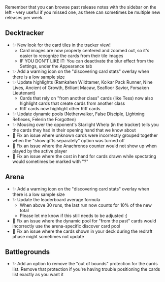 Remember that you can browse past release notes with the sidebar on the left - very useful if you missed one, as there can sometimes be multiple new releases per week.

## Decktracker

-   ✨ New look for the card tiles in the tracker view!
    -   Card images are now properly centered and zoomed out, so it's easier to recognize the cards from their tile images
    -   IF YOU DON'T LIKE IT: You can deactivate the blur effect from the Settings, under the Appearance tab
-   ✨ Add a warning icon on the "discovering card stats" overlay when there is a low sample size
-   ✨ Update highlights (Ramkahen Wildtamer, Kolkar Pack Runner, Nine Lives, Ancient of Growth, Briliant Macaw, Seafloor Savior, Forsaken Lieutenant)
    -   Cards that rely on "from another class" cards (like Tess) now also highlight cards that create cards from another class
    -   Riff cards now highlight other Riff cards
-   ✨ Update dynamic pools (Netherwalker, False Disciple, Lightning Reflexes, Felerin the Forgotten)
-   ✨ Mousing over the opponent's Starlight Whelp (in the tracker) tells you the cards they had in their opening hand that we know about
-   🐞 Fix an issue where unknown cards were incorrectly grouped together when the "show gifts separately" option was turned off
-   🐞 Fix an issue where the Anachronos counter would not show up when played by the active player
-   🐞 Fix an issue where the cost in hand for cards drawn while spectating would sometimes be marked with "?"

## Arena

-   ✨ Add a warning icon on the "discovering card stats" overlay when there is a low sample size
-   ✨ Update the leaderboard average formula
    -   When above 30 runs, the last run now counts for 10% of the new total
    -   Please let me know if this still needs to be adjusted :)
-   🐞 Fix an issue where the dynamic pool for "from the past" cards would incorrectly use the arena-specific discover card pool
-   🐞 Fix an issue where the cards shown in your deck during the redraft phase might sometimes not update

## Battlegrounds

-   ✨ Add an option to remove the "out of bounds" protection for the cards list. Remove that protection if you're having trouble positioning the cards list exactly as you want it
